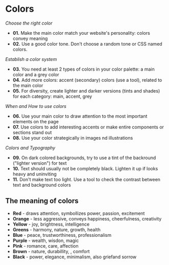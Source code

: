 # Colors

_Choose the right color_

- **01.** Make the main color match your website's personality: colors convey meaning
- **02.** Use a good color tone. Don't choose a random tone or CSS named colors.

<div></div>

_Establish a color system_

- **03.** You need at least 2 types of colors in your color palette: a main color and a grey color
- **04.** Add more colors: accent (secondary) colors (use a tool), related to the main color
- **05.** For diversity, create lighter and darker versions (tints and shades) for each category: main, accent, grey

<div></div>

_When and How to use colors_

- **06.** Use your main color to draw attention to the most important elements on the page
- **07.** Use colors to add interesting accents or make entire components or sections stand out
- **08.** Use your color strategically in images nd illustrations

<div></div>

_Colors and Typography_

- **09.** On dark colored backgrounds, try to use a tint of the backround ("lighter version") for text
- **10.** Text should usually not be completely black. Lighten it up if looks heavy and uninviting
- **11.** Don't make text too light. Use a tool to check the contrast between text and background colors

<div></div>

## The meaning of colors

- **Red** - draws attention, symbollizes power, passion, excitement
- **Orange** - less aggressive, conveys happiness, cheerfulness, creativity
- **Yellow** - joy, brightness, intelligence
- **Greens** - harmony, nature, growth, health
- **Blue** - peace, trustworthiness, professionalism
- **Purple** - wealth, wisdon, magic
- **Pink** - romance, care, affection
- **Brown** - nature, durabillity, , comfort
- **Black** - power, elegance, minimalism, also griefand sorrow
